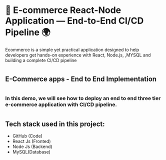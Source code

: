 # 🛒 E-commerce React-Node Application — End-to-End CI/CD Pipeline 🌍

Ecommerce is a simple yet practical application designed to help developers get hands-on experience with React, Node.js, ,MYSQL and building a complete CI/CD pipeline

#
## E-Commerce apps - End to End Implementation
#
### In this demo, we will see how to deploy an end to end three tier e-commerce application with CI/CD pipeline.
#
## Tech stack used in this project:
- GitHub (Code)
- React Js (Fronted)
- Node Js (Backend)
- MySQL(Database)
<!-- - Jenkins (CI)
- OWASP (Dependency check)
- SonarQube (Quality)
- Trivy (Filesystem Scan)
- ArgoCD (CD)
- Redis (Caching)
- AWS EKS (Kubernetes)
- Helm (Monitoring using grafana and prometheus) -->

